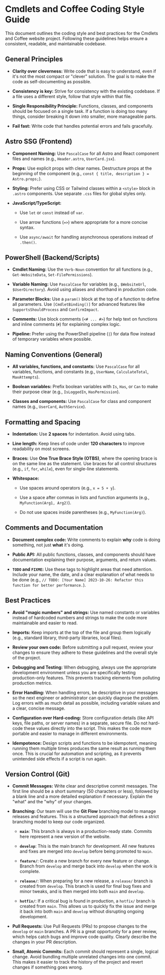 # Cmdlets and Coffee Coding Style Guide

This document outlines the coding style and best practices for the Cmdlets and Coffee website project. Following these guidelines helps ensure a consistent, readable, and maintainable codebase.

## General Principles

- **Clarity over cleverness:** Write code that is easy to understand, even if it's not the most compact or "clever" solution. The goal is to make the code as self-documenting as possible.

- **Consistency is key:** Strive for consistency with the existing codebase. If a file uses a different style, follow that style within that file.

- **Single Responsibility Principle:** Functions, classes, and components should be focused on a single task. If a function is doing too many things, consider breaking it down into smaller, more manageable parts.

- **Fail fast:** Write code that handles potential errors and fails gracefully.

## Astro SSG (Frontend)

- **Component Naming:** Use `PascalCase` for all Astro and React component files and names (e.g., `Header.astro`, `UserCard.jsx`).

- **Props:** Use explicit props with clear names. Destructure props at the beginning of the component (e.g., `const { title, description } = Astro.props;`).

- **Styling:** Prefer using CSS or Tailwind classes within a `<style>` block in `.astro` components. Use separate `.css` files for global styles only.

- **JavaScript/TypeScript:**
  - Use `let` or `const` instead of `var`.

  - Use arrow functions (`=>`) where appropriate for a more concise syntax.

  - Use `async/await` for handling asynchronous operations instead of `.then()`.

## PowerShell (Backend/Scripts)

- **Cmdlet Naming:** Use the `Verb-Noun` convention for all functions (e.g., `Get-WebsiteData`, `Set-FilePermissions`).

- **Variable Naming:** Use `PascalCase` for variables (e.g., `$WebsiteUrl`, `$UserDirectory`). Avoid using aliases and shorthand in production code.

- **Parameter Blocks:** Use a `param()` block at the top of a function to define all parameters. Use `[CmdletBinding()]` for advanced features like `SupportsShouldProcess` and `ConfirmImpact`.

- **Comments:** Use block comments (`<# ... #>`) for help text on functions and inline comments (`#`) for explaining complex logic.

- **Pipeline:** Prefer using the PowerShell pipeline (`|`) for data flow instead of temporary variables where possible.

## Naming Conventions (General)

- **All variables, functions, and constants:** Use `PascalCase` for all variables, functions, and constants (e.g., `UserName`, `CalculateTotal`, `MaxAttempts`).

- **Boolean variables:** Prefix boolean variables with `Is`, `Has`, or `Can` to make their purpose clear (e.g., `IsLoggedIn`, `HasPermission`).

- **Classes and components:** Use `PascalCase` for class and component names (e.g., `UserCard`, `AuthService`).

## Formatting and Spacing

- **Indentation:** Use **2 spaces** for indentation. Avoid using tabs.

- **Line length:** Keep lines of code under **120 characters** to improve readability on most screens.

- **Braces:** Use **One True Brace Style (OTBS)**, where the opening brace is on the same line as the statement. Use braces for all control structures (e.g., `if`, `for`, `while`), even for single-line statements.

- **Whitespace:**
  - Use spaces around operators (e.g., `x = 5 + y`).

  - Use a space after commas in lists and function arguments (e.g., `MyFunction(Arg1, Arg2)`).

  - Do not use spaces inside parentheses (e.g., `MyFunction(Arg)`).

## Comments and Documentation

- **Document complex code:** Write comments to explain **why** code is doing something, not just **what** it's doing.

- **Public API:** All public functions, classes, and components should have documentation explaining their purpose, arguments, and return values.

- **`TODO` and `FIXME`:** Use these tags to highlight areas that need attention. Include your name, the date, and a clear explanation of what needs to be done (e.g., `// TODO: [Your Name] 2023-10-26: Refactor this function for better performance.`).

## Best Practices

- **Avoid "magic numbers" and strings:** Use named constants or variables instead of hardcoded numbers and strings to make the code more maintainable and easier to read.

- **Imports:** Keep imports at the top of the file and group them logically (e.g., standard library, third-party libraries, local files).

- **Review your own code:** Before submitting a pull request, review your changes to ensure they adhere to these guidelines and the overall style of the project.

- **Debugging and Testing:** When debugging, always use the appropriate development environment unless you are specifically testing production-only features. This prevents tracking elements from polluting production metrics.

- **Error Handling:** When handling errors, be descriptive in your messages so the next engineer or administrator can quickly diagnose the problem. Log errors with as much detail as possible, including variable values and a clear, concise message.

- **Configuration over Hard-coding:** Store configuration details (like API keys, file paths, or server names) in a separate, secure file. Do not hard-code these values directly into the script. This makes the code more portable and easier to manage in different environments.

- **Idempotence:** Design scripts and functions to be idempotent, meaning running them multiple times produces the same result as running them once. This is crucial for automation and scripting, as it prevents unintended side effects if a script is run again.

## Version Control (Git)

- **Commit Messages:** Write clear and descriptive commit messages. The first line should be a short summary (50 characters or less), followed by a blank line and a more detailed explanation if necessary. Explain the "what" and the "why" of your changes.

- **Branching:** Our team will use the **Git Flow** branching model to manage releases and features. This is a structured approach that defines a strict branching model to keep our code organized.
  - **`main`**: This branch is always in a production-ready state. Commits here represent a new version of the website.

  - **`develop`**: This is the main branch for development. All new features and fixes are merged into `develop` before being promoted to `main`.

  - **`feature/`**: Create a new branch for every new feature or change. Branch from `develop` and merge back into `develop` when the work is complete.

  - **`release/`**: When preparing for a new release, a `release/` branch is created from `develop`. This branch is used for final bug fixes and minor tweaks, and is then merged into both `main` and `develop`.

  - **`hotfix/`**: If a critical bug is found in production, a `hotfix/` branch is created from `main`. This allows us to quickly fix the issue and merge it back into both `main` and `develop` without disrupting ongoing development.

- **Pull Requests:** Use Pull Requests (PRs) to propose changes to the `develop` or `main` branches. A PR is a great opportunity for a peer review, which helps catch bugs and improve code quality. Clearly describe the changes in your PR description.

- **Small, Atomic Commits:** Each commit should represent a single, logical change. Avoid bundling multiple unrelated changes into one commit. This makes it easier to track the history of the project and revert changes if something goes wrong.
